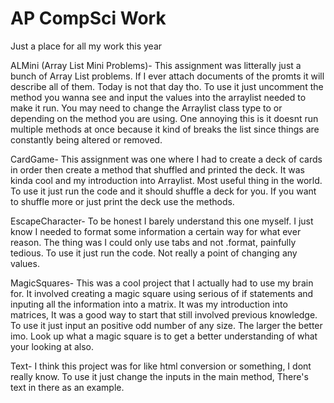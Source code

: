 # AP CompSci Work
 Just a place for all my work this year

 ALMini (Array List Mini Problems)-
    This assignment was litterally just a bunch of Array List problems. If I ever attach documents 
    of the promts it will describe all of them. Today is not that day tho.
    To use it just uncomment the method you wanna see and input the values into the arraylist needed to make it run.
    You may need to change the Arraylist class type to <Integer> or <String> depending on the method you are using.
    One annoying this is it doesnt run multiple methods at once because it kind of breaks the list since things are constantly being altered or removed.

CardGame-
    This assignment was one where I had to create a deck of cards in order then create a method that shuffled and printed the deck.
    It was kinda cool and my introduction into Arraylist. Most useful thing in the world.
    To use it just run the code and it should shuffle a deck for you.
    If you want to shuffle more or just print the deck use the methods.

EscapeCharacter-
    To be honest I barely understand this one myself.
    I just know I needed to format some information a certain way for what ever reason.
    The thing was I could only use tabs and not .format, painfully tedious.
    To use it just run the code. Not really a point of changing any values.

MagicSquares-
    This was a cool project that I actually had to use my brain for.
    It involved creating a magic square using serious of if statements and inputing all the information into a matrix.
    It was my introduction into matrices, It was a good way to start that still involved previous knowledge.
    To use it just input an positive odd number of any size. The larger the better imo.
    Look up what a magic square is to get a better understanding of what your looking at also.

Text-
    I think this project was for like html conversion or something, I dont really know.
    To use it just change the inputs in the main method, There's text in there as an example.